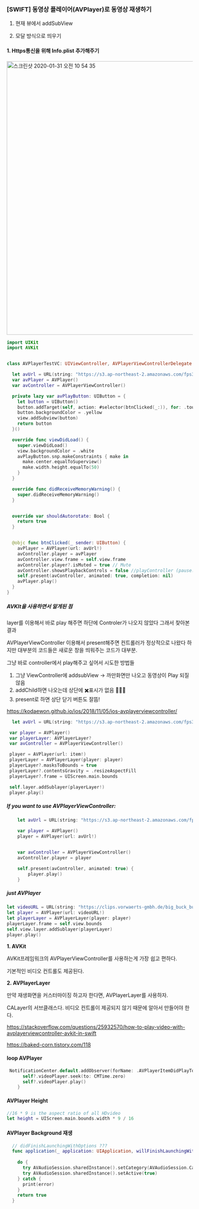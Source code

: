 ### [SWIFT\] 동영상 플레이어(AVPlayer)로 동영상 재생하기

1. 현재 뷰에서 addSubView

2. 모달 방식으로 띄우기

#### 1. Https통신을 위해 Info.plist 추가해주기

<img width="739" alt="스크린샷 2020-01-31 오전 10 54 35" src="https://user-images.githubusercontent.com/47776915/73506168-1f1b2d00-4418-11ea-9160-65b09cfb2c49.png">

```swift
import UIKit
import AVKit


class AVPlayerTestVC: UIViewController, AVPlayerViewControllerDelegate {

  let avUrl = URL(string: "https://s3.ap-northeast-2.amazonaws.com/fps3bucket/contents/2E3257C5E2954E51579767013.mp4")
  var avPlayer = AVPlayer()
  var avController = AVPlayerViewController()

  private lazy var avPlayButton: UIButton = {
    let button = UIButton()
    button.addTarget(self, action: #selector(btnClicked(_:)), for: .touchUpInside)
    button.backgroundColor = .yellow
    view.addSubview(button)
    return button
  }()

  override func viewDidLoad() {
    super.viewDidLoad()
    view.backgroundColor = .white
    avPlayButton.snp.makeConstraints { make in
      make.center.equalToSuperview()
      make.width.height.equalTo(50)
    }
  }

  override func didReceiveMemoryWarning() {
    super.didReceiveMemoryWarning()
  }


  override var shouldAutorotate: Bool {
    return true
  }


  @objc func btnClicked(_ sender: UIButton) {
    avPlayer = AVPlayer(url: avUrl!)
    avController.player = avPlayer
    avController.view.frame = self.view.frame
    avController.player?.isMuted = true // Mute
    avController.showsPlaybackControls = false //playController (pause...etc)
    self.present(avController, animated: true, completion: nil)
    avPlayer.play()
  }
}
```

##### AVKIt을 사용하면서 알게된 점

layer를 이용해서 바로 play 해주면  하단에 Controler가 나오지 않았다 그래서 찾아본 결과

AVPlayerViewController 이용해서 present해주면 컨트롤러가 정상적으로 나왔다 하지만 대부분의 코드들은 새로운 창을 띄워주는 코드가 대부분.

그냥 바로 controller에서 play해주고 싶어서 시도한 방법들

1. 그냥 ViewController에 addsubView → 까만화면만 나오고 동영상이 Play 되질않음
2. addChild하면 나오는데  상단에 ✖️표시가 없음 🤷🏻‍♀️
3. present로 하면  상단 닫기 버튼도 잘뜸!

https://kodaewon.github.io/ios/2018/11/05/ios-avplayerviewcontroller/

```swift
  let avUrl = URL(string: "https://s3.ap-northeast-2.amazonaws.com/fps3bucket/contents/2E3257C5E2954E51579767013.mp4")

 var player = AVPlayer()
 var playerLayer: AVPlayerLayer?
 var avController = AVPlayerViewController()

 player = AVPlayer(url: item!)
 playerLayer = AVPlayerLayer(player: player)
 playerLayer?.masksToBounds = true
 playerLayer?.contentsGravity = .resizeAspectFill  
 playerLayer?.frame = UIScreen.main.bounds

 self.layer.addSublayer(playerLayer!)
 player.play()
```

##### If you want to use *AVPlayerViewController*:

```swift
    let avUrl = URL(string: "https://s3.ap-northeast-2.amazonaws.com/fps3bucket/contents/2E3257C5E2954E51579767013.mp4")

    var player = AVPlayer()
    player = AVPlayer(url: avUrl!)


    var avController = AVPlayerViewController()
    avController.player = player

    self.present(avController, animated: true) {
        player.play()
    }
```

##### just *AVPlayer*

```swift
let videoURL = URL(string: "https://clips.vorwaerts-gmbh.de/big_buck_bunny.mp4")
let player = AVPlayer(url: videoURL!)
let playerLayer = AVPlayerLayer(player: player)
playerLayer.frame = self.view.bounds
self.view.layer.addSublayer(playerLayer)
player.play()
```

**1. AVKit**

AVKit프레임워크의 AVPlayerViewController를 사용하는게 가장 쉽고 편하다.

기본적인 비디오 컨트롤도 제공된다.

**2. AVPlayerLayer**

만약 재생화면을 커스터마이징 하고자 한다면, AVPlayerLayer를 사용하자.

CALayer의 서브클래스다. 비디오 컨트롤이 제공되지 않기 때문에 알아서 만들어야 한다.

https://stackoverflow.com/questions/25932570/how-to-play-video-with-avplayerviewcontroller-avkit-in-swift

https://baked-corn.tistory.com/118

#### loop AVPlayer

```swift
 NotificationCenter.default.addObserver(forName: .AVPlayerItemDidPlayToEndTime, object: self.videoPlayer.currentItem, queue: .main) { [weak self] _ in
      self?.videoPlayer.seek(to: CMTime.zero)
      self?.videoPlayer.play()
    }
```

#### AVPlayer Height

```swift
//16 * 9 is the aspect ratio of all HDvideo
let height = UIScreen.main.bounds.width * 9 / 16
```





#### AVPlayer Background 재생

```swift
  // didFinishLaunchingWithOptions ???
  func application(_ application: UIApplication, willFinishLaunchingWithOptions launchOptions: [UIApplication.LaunchOptionsKey : Any]? = nil) -> Bool {
  
    do {
      try AVAudioSession.sharedInstance().setCategory(AVAudioSession.Category.playback)
      try AVAudioSession.sharedInstance().setActive(true)
    } catch {
      print(error)
    }
    return true
  }
```
